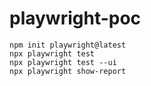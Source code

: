 # playwright-poc
    npm init playwright@latest
    npx playwright test
    npx playwright test --ui
    npx playwright show-report